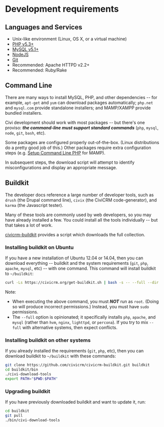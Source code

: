 # Development requirements

## Languages and Services

-   Unix-like environment (Linux, OS X, or a virtual machine)
-   [PHP v5.3+](http://php.net/)
-   [MySQL v5.1+](http://mysql.com/)
-   [NodeJS](https://nodejs.org/)
-   [Git](https://git-scm.com/)
-   Recommended: Apache HTTPD v2.2+
-   Recommended: Ruby/Rake

## Command Line

There are many ways to install MySQL, PHP, and other dependencies -- for
example, `apt-get` and `yum` can download packages automatically; `php.net`
and `mysql.com` provide standalone installers; and MAMP/XAMPP provide
bundled installers.

Civi development should work with most packages -- but there's one proviso:
***the command-line must support standard commands*** (`php`, `mysql`,
`node`, `git`, `bash`, etc).

Some packages are configured properly out-of-the-box. (Linux distributions
do a pretty good job of this.) Other packages require extra configuration
steps (e.g.  [Setup Command Line
PHP](http://wiki.civicrm.org/confluence/display/CRMDOC/Setup+Command-Line+PHP)
for MAMP).

In subsequent steps, the download script will attempt to identify
misconfigurations and display an appropriate message.

## Buildkit

The developer docs reference a large number of developer tools, such as
`drush` (the Drupal command line), `civix` (the CiviCRM code-generator), and
`karma` (the Javascript tester).

Many of these tools are commonly used by web developers, so you may have
already installed a few.  You could install all the tools individually --
but that takes a lot of work.

[civicrm-buildkit](https://github.com/civicrm/civicrm-buildkit) provides
a script which downloads the full collection.

### Installing buildkit on Ubuntu

If you have a new installation of Ubuntu 12.04 or 14.04, then you can download
everything -- buildkit and the system requirements (`git`, `php`, `apache`,
`mysql`, etc) -- with one command.  This command will install buildkit to
`~/buildkit`:

```bash
curl -Ls https://civicrm.org/get-buildkit.sh | bash -s -- --full --dir ~/buildkit
```

Note:

-   When executing the above command, you must ***NOT*** run as `root`.
    (Doing so will produce incorrect permissions.) Instead, you must have
    `sudo` permissions.
-   The `--full` option is opinionated; it specifically installs `php`,
    `apache`, and `mysql` (rather than `hvm`, `nginx`, `lighttpd`, or
    `percona`). If you try to mix `--full` with alternative systems, then
    expect conflicts.


### Installing buildkit on other systems

If you already installed the requirements (`git`, `php`, etc), then you can
download buildkit to `~/buildkit` with these commands:

```bash
git clone https://github.com/civicrm/civicrm-buildkit.git buildkit
cd buildkit/bin
./civi-download-tools
export PATH="$PWD:$PATH"
```

### Upgrading buildkit

If you have previously downloaded buildkit and want to update it, run:

```bash
cd buildkit
git pull
./bin/civi-download-tools
```
